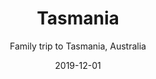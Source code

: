 ---
slug: "tasmania"
title: "Tasmania"
subtitle: "Family trip to Tasmania, Australia"
date: "2019-12-01"
type: "photoAlbum"
featuredImage: "https://res.cloudinary.com/samuelfchen/image/upload/c_thumb,h_400,w_1000/v1614436613/albums/tasmania/IMG_20200113_105933_tdmc5g.jpg"
---